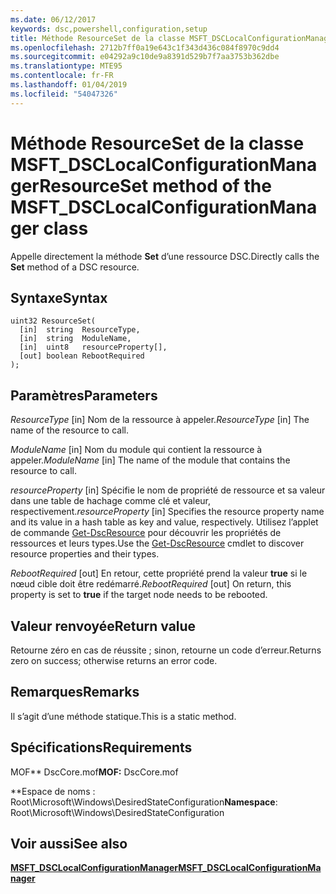 ```yaml
---
ms.date: 06/12/2017
keywords: dsc,powershell,configuration,setup
title: Méthode ResourceSet de la classe MSFT_DSCLocalConfigurationManager
ms.openlocfilehash: 2712b7ff0a19e643c1f343d436c084f8970c9dd4
ms.sourcegitcommit: e04292a9c10de9a8391d529b7f7aa3753b362dbe
ms.translationtype: MTE95
ms.contentlocale: fr-FR
ms.lasthandoff: 01/04/2019
ms.locfileid: "54047326"
---
```

# <a name="resourceset-method-of-the-msftdsclocalconfigurationmanager-class"></a><span data-ttu-id="0ce89-103">Méthode ResourceSet de la classe MSFT_DSCLocalConfigurationManager</span><span class="sxs-lookup"><span data-stu-id="0ce89-103">ResourceSet method of the MSFT_DSCLocalConfigurationManager class</span></span>

<span data-ttu-id="0ce89-104">Appelle directement la méthode **Set** d’une ressource DSC.</span><span class="sxs-lookup"><span data-stu-id="0ce89-104">Directly calls the **Set** method of a DSC resource.</span></span>

## <a name="syntax"></a><span data-ttu-id="0ce89-105">Syntaxe</span><span class="sxs-lookup"><span data-stu-id="0ce89-105">Syntax</span></span>

```mof
uint32 ResourceSet(
  [in]  string  ResourceType,
  [in]  string  ModuleName,
  [in]  uint8   resourceProperty[],
  [out] boolean RebootRequired
);
```

## <a name="parameters"></a><span data-ttu-id="0ce89-106">Paramètres</span><span class="sxs-lookup"><span data-stu-id="0ce89-106">Parameters</span></span>

<span data-ttu-id="0ce89-107">*ResourceType* \[in\] Nom de la ressource à appeler.</span><span class="sxs-lookup"><span data-stu-id="0ce89-107">*ResourceType* \[in\] The name of the resource to call.</span></span>

<span data-ttu-id="0ce89-108">*ModuleName* \[in\] Nom du module qui contient la ressource à appeler.</span><span class="sxs-lookup"><span data-stu-id="0ce89-108">*ModuleName* \[in\] The name of the module that contains the resource to call.</span></span>

<span data-ttu-id="0ce89-109">*resourceProperty* \[in\] Spécifie le nom de propriété de ressource et sa valeur dans une table de hachage comme clé et valeur, respectivement.</span><span class="sxs-lookup"><span data-stu-id="0ce89-109">*resourceProperty* \[in\] Specifies the resource property name and its value in a hash table as key and value, respectively.</span></span> <span data-ttu-id="0ce89-110">Utilisez l’applet de commande [Get-DscResource](/powershell/module/PSDesiredStateConfiguration/Get-DscResource) pour découvrir les propriétés de ressources et leurs types.</span><span class="sxs-lookup"><span data-stu-id="0ce89-110">Use the [Get-DscResource](/powershell/module/PSDesiredStateConfiguration/Get-DscResource) cmdlet to discover resource properties and their types.</span></span>

<span data-ttu-id="0ce89-111">*RebootRequired* \[out\] En retour, cette propriété prend la valeur **true** si le nœud cible doit être redémarré.</span><span class="sxs-lookup"><span data-stu-id="0ce89-111">*RebootRequired* \[out\] On return, this property is set to **true** if the target node needs to be rebooted.</span></span>

## <a name="return-value"></a><span data-ttu-id="0ce89-112">Valeur renvoyée</span><span class="sxs-lookup"><span data-stu-id="0ce89-112">Return value</span></span>

<span data-ttu-id="0ce89-113">Retourne zéro en cas de réussite ; sinon, retourne un code d’erreur.</span><span class="sxs-lookup"><span data-stu-id="0ce89-113">Returns zero on success; otherwise returns an error code.</span></span>

## <a name="remarks"></a><span data-ttu-id="0ce89-114">Remarques</span><span class="sxs-lookup"><span data-stu-id="0ce89-114">Remarks</span></span>

<span data-ttu-id="0ce89-115">Il s’agit d’une méthode statique.</span><span class="sxs-lookup"><span data-stu-id="0ce89-115">This is a static method.</span></span>

## <a name="requirements"></a><span data-ttu-id="0ce89-116">Spécifications</span><span class="sxs-lookup"><span data-stu-id="0ce89-116">Requirements</span></span>

<span data-ttu-id="0ce89-117">MOF\*\* DscCore.mof</span><span class="sxs-lookup"><span data-stu-id="0ce89-117">**MOF:** DscCore.mof</span></span>

<span data-ttu-id="0ce89-118">\*\*Espace de noms : Root\Microsoft\Windows\DesiredStateConfiguration</span><span class="sxs-lookup"><span data-stu-id="0ce89-118">**Namespace**: Root\Microsoft\Windows\DesiredStateConfiguration</span></span>

## <a name="see-also"></a><span data-ttu-id="0ce89-119">Voir aussi</span><span class="sxs-lookup"><span data-stu-id="0ce89-119">See also</span></span>

[<span data-ttu-id="0ce89-120">**MSFT_DSCLocalConfigurationManager**</span><span class="sxs-lookup"><span data-stu-id="0ce89-120">**MSFT_DSCLocalConfigurationManager**</span></span>](msft-dsclocalconfigurationmanager.md)